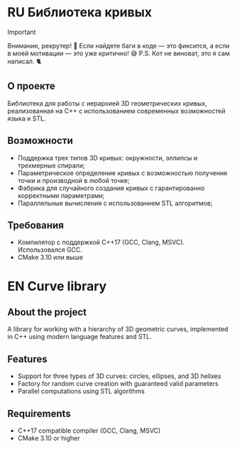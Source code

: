 # RU Библиотека кривых 
  > [!IMPORTANT]
  > Внимание, рекрутер! 👀
  > Если найдете баги в коде — это фиксится, а если в моей мотивации — это уже критично! 😅
  > P.S. Кот не виноват, это я сам написал. 🐈
## О проекте
Библиотека для работы с иерархией 3D геометрических кривых, реализованная на C++ с использованием современных возможностей языка и STL.


## Возможности
* Поддержка трех типов 3D кривых: окружности, эллипсы и трехмерные спирали;
* Параметрическое определение кривых с возможностью получения точки и производной в любой точке;
* Фабрика для случайного создания кривых с гарантированно корректными параметрами;
* Параллельные вычисления с использованием STL алгоритмов;


## Требования
* Компилятор с поддержкой C++17 (GCC, Clang, MSVC). Использовался GCC.
* CMake 3.10 или выше



# EN Curve library

## About the project
A library for working with a hierarchy of 3D geometric curves, implemented in C++ using modern language features and STL.


## Features
* Support for three types of 3D curves: circles, ellipses, and 3D helixes
* Factory for random curve creation with guaranteed valid parameters
* Parallel computations using STL algorithms


## Requirements
* C++17 compatible compiler (GCC, Clang, MSVC)
* CMake 3.10 or higher
